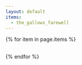 ```yaml
---
layout: default
items:
  - the_gallows_farewell
---
```


{% for item in page.items %}

<a id="page-{{ item }}">
  <div class="page-entry">
    <h2 class="name"></h2>
    <p class="description"></p>
  <div>
</div>
<script>
  var xhttp = new XMLHttpRequest();
  xhttp.onreadystatechange = function() {
    if (this.readyState == 4 && this.status == 200) {
      var data = JSON.parse(this.responseText);
      console.log(data);
      document.querySelector("#page-{{ item }}").href = "https://eisoptrophobia.github.io" + data.url;
      document.querySelector("#page-{{ item }} .page-entry .name").innerText = data.name;
      document.querySelector("#page-{{ item }} .page-entry .description").innerText = data.description;
    }
  }
  xhttp.open("GET", "https://eisoptrophobia.github.io/games/{{ item }}/data.json");
  xhttp.send();
</script>

{% endfor %}
